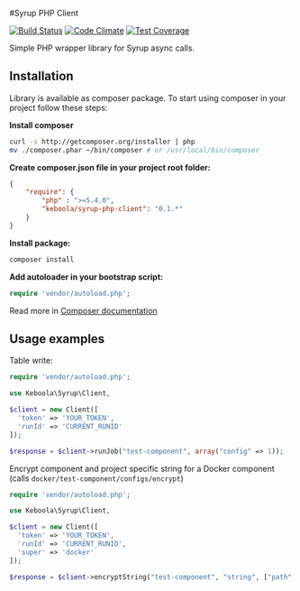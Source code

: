 #Syrup PHP Client

[![Build Status](https://travis-ci.org/keboola/syrup-php-client.svg?branch=master)](https://travis-ci.org/keboola/syrup-php-client) [![Code Climate](https://codeclimate.com/github/keboola/syrup-php-client/badges/gpa.svg)](https://codeclimate.com/github/keboola/syrup-php-client) [![Test Coverage](https://codeclimate.com/github/keboola/syrup-php-client/badges/coverage.svg)](https://codeclimate.com/github/keboola/syrup-php-client)

Simple PHP wrapper library for Syrup async calls.

## Installation

Library is available as composer package.
To start using composer in your project follow these steps:

**Install composer**
  
```bash
curl -s http://getcomposer.org/installer | php
mv ./composer.phar ~/bin/composer # or /usr/local/bin/composer
```

**Create composer.json file in your project root folder:**
```json
{
    "require": {
        "php" : ">=5.4.0",
        "keboola/syrup-php-client": "0.1.*"
    }
}
```

**Install package:**

```bash
composer install
```

**Add autoloader in your bootstrap script:**

```php
require 'vendor/autoload.php';
```

Read more in [Composer documentation](http://getcomposer.org/doc/01-basic-usage.md)

## Usage examples

Table write:

```php
require 'vendor/autoload.php';

use Keboola\Syrup\Client,

$client = new Client([
  'token' => 'YOUR_TOKEN',
  'runId' => 'CURRENT_RUNID'
]);

$response = $client->runJob("test-component", array("config" => 1));
```

Encrypt component and project specific string for a Docker component (calls `docker/test-component/configs/encrypt`)

```php
require 'vendor/autoload.php';

use Keboola\Syrup\Client,

$client = new Client([
  'token' => 'YOUR_TOKEN',
  'runId' => 'CURRENT_RUNID',
  'super' => 'docker'
]);

$response = $client->encryptString("test-component", "string", ["path" => "configs"]);
```


